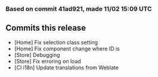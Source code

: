 ### Based on commit 41ad921, made 11/02 15:09 UTC
## Commits this release
  - [Home] Fix selection class setting
  - [Home] Fix component change where ID is
  - [Store] Debugging
  - [Store] Fix erroring on load
  - [CI i18n] Update translations from Weblate
